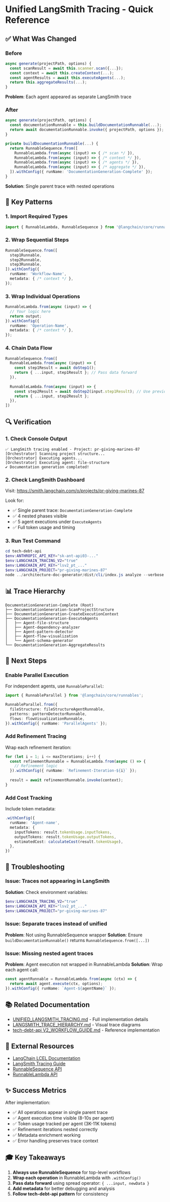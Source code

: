 # Unified LangSmith Tracing - Quick Reference

## ✅ What Was Changed

### Before
```typescript
async generate(projectPath, options) {
  const scanResult = await this.scanner.scan({...});
  const context = await this.createContext(...);
  const agentResults = await this.executeAgents(...);
  return this.aggregateResults(...);
}
```
**Problem**: Each agent appeared as separate LangSmith trace

### After
```typescript
async generate(projectPath, options) {
  const documentationRunnable = this.buildDocumentationRunnable(...);
  return await documentationRunnable.invoke({ projectPath, options });
}

private buildDocumentationRunnable(...) {
  return RunnableSequence.from([
    RunnableLambda.from(async (input) => { /* scan */ }),
    RunnableLambda.from(async (input) => { /* context */ }),
    RunnableLambda.from(async (input) => { /* agents */ }),
    RunnableLambda.from(async (input) => { /* aggregate */ }),
  ]).withConfig({ runName: 'DocumentationGeneration-Complete' });
}
```
**Solution**: Single parent trace with nested operations

## 🎯 Key Patterns

### 1. Import Required Types
```typescript
import { RunnableLambda, RunnableSequence } from '@langchain/core/runnables';
```

### 2. Wrap Sequential Steps
```typescript
RunnableSequence.from([
  step1Runnable,
  step2Runnable,
  step3Runnable,
]).withConfig({
  runName: 'Workflow-Name',
  metadata: { /* context */ },
});
```

### 3. Wrap Individual Operations
```typescript
RunnableLambda.from(async (input) => {
  // Your logic here
  return output;
}).withConfig({
  runName: 'Operation-Name',
  metadata: { /* context */ },
});
```

### 4. Chain Data Flow
```typescript
RunnableSequence.from([
  RunnableLambda.from(async (input) => {
    const step1Result = await doStep1();
    return { ...input, step1Result }; // Pass data forward
  }),
  
  RunnableLambda.from(async (input) => {
    const step2Result = await doStep2(input.step1Result); // Use previous result
    return { ...input, step2Result };
  }),
])
```

## 🔍 Verification

### 1. Check Console Output
```
✅ LangSmith tracing enabled - Project: pr-giving-marines-87
[Orchestrator] Scanning project structure...
[Orchestrator] Executing agents...
[Orchestrator] Executing agent: file-structure
✔ Documentation generation completed!
```

### 2. Check LangSmith Dashboard
Visit: https://smith.langchain.com/o/projects/pr-giving-marines-87

Look for:
- ✅ Single parent trace: `DocumentationGeneration-Complete`
- ✅ 4 nested phases visible
- ✅ 5 agent executions under `ExecuteAgents`
- ✅ Full token usage and timing

### 3. Run Test Command
```powershell
cd tech-debt-api
$env:ANTHROPIC_API_KEY="sk-ant-api03-..."
$env:LANGCHAIN_TRACING_V2="true"
$env:LANGCHAIN_API_KEY="lsv2_pt_..."
$env:LANGCHAIN_PROJECT="pr-giving-marines-87"
node ../architecture-doc-generator/dist/cli/index.js analyze --verbose
```

## 📊 Trace Hierarchy

```
DocumentationGeneration-Complete (Root)
├── DocumentationGeneration-ScanProjectStructure
├── DocumentationGeneration-CreateExecutionContext
├── DocumentationGeneration-ExecuteAgents
│   ├── Agent-file-structure
│   ├── Agent-dependency-analyzer
│   ├── Agent-pattern-detector
│   ├── Agent-flow-visualization
│   └── Agent-schema-generator
└── DocumentationGeneration-AggregateResults
```

## 🚀 Next Steps

### Enable Parallel Execution
For independent agents, use `RunnableParallel`:

```typescript
import { RunnableParallel } from '@langchain/core/runnables';

RunnableParallel.from({
  fileStructure: fileStructureAgentRunnable,
  patterns: patternDetectorRunnable,
  flows: flowVisualizationRunnable,
}).withConfig({ runName: 'ParallelAgents' });
```

### Add Refinement Tracing
Wrap each refinement iteration:

```typescript
for (let i = 1; i <= maxIterations; i++) {
  const refinementRunnable = RunnableLambda.from(async () => {
    // Refinement logic
  }).withConfig({ runName: `Refinement-Iteration-${i}` });
  
  result = await refinementRunnable.invoke(context);
}
```

### Add Cost Tracking
Include token metadata:

```typescript
.withConfig({
  runName: 'Agent-name',
  metadata: {
    inputTokens: result.tokenUsage.inputTokens,
    outputTokens: result.tokenUsage.outputTokens,
    estimatedCost: calculateCost(result.tokenUsage),
  },
})
```

## 🐛 Troubleshooting

### Issue: Traces not appearing in LangSmith
**Solution**: Check environment variables:
```powershell
$env:LANGCHAIN_TRACING_V2="true"
$env:LANGCHAIN_API_KEY="lsv2_pt_..."
$env:LANGCHAIN_PROJECT="pr-giving-marines-87"
```

### Issue: Separate traces instead of unified
**Problem**: Not using RunnableSequence wrapper
**Solution**: Ensure `buildDocumentationRunnable()` returns `RunnableSequence.from([...])`

### Issue: Missing nested agent traces
**Problem**: Agent execution not wrapped in RunnableLambda
**Solution**: Wrap each agent call:
```typescript
const agentRunnable = RunnableLambda.from(async (ctx) => {
  return await agent.execute(ctx, options);
}).withConfig({ runName: `Agent-${agentName}` });
```

## 📚 Related Documentation

- [UNIFIED_LANGSMITH_TRACING.md](../UNIFIED_LANGSMITH_TRACING.md) - Full implementation details
- [LANGSMITH_TRACE_HIERARCHY.md](./LANGSMITH_TRACE_HIERARCHY.md) - Visual trace diagrams
- [tech-debt-api V2_WORKFLOW_GUIDE.md](../../tech-debt-api/src/app/modules/code-analyzer/V2_WORKFLOW_GUIDE.md) - Reference implementation

## 🔗 External Resources

- [LangChain LCEL Documentation](https://js.langchain.com/docs/expression_language/)
- [LangSmith Tracing Guide](https://docs.smith.langchain.com/)
- [RunnableSequence API](https://js.langchain.com/docs/api/core/runnables/classes/RunnableSequence)
- [RunnableLambda API](https://js.langchain.com/docs/api/core/runnables/classes/RunnableLambda)

## ✨ Success Metrics

After implementation:
- ✅ All operations appear in single parent trace
- ✅ Agent execution time visible (8-10s per agent)
- ✅ Token usage tracked per agent (3K-11K tokens)
- ✅ Refinement iterations nested correctly
- ✅ Metadata enrichment working
- ✅ Error handling preserves trace context

## 🎓 Key Takeaways

1. **Always use RunnableSequence** for top-level workflows
2. **Wrap each operation** in RunnableLambda with `.withConfig()`
3. **Pass data forward** using spread operator: `{ ...input, newData }`
4. **Add metadata** for better debugging and analysis
5. **Follow tech-debt-api pattern** for consistency
